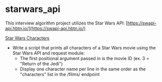 # starwars_api
This interview algorithm project utilizes the Star Wars API: [https://swapi-api.hbtn.io/](https://swapi-api.hbtn.io/)

[Star Wars Characters](/starwars_api/0-starwars_characters.js)
* Write a script that prints all characters of a Star Wars movie using the Star Wars API and request module:
  * The first positional argument passed in is the movie ID (ex. 3 = "Return of the Jedi")
  * Display one character name per line in the same order as the "characters" list in the /films/ endpoint